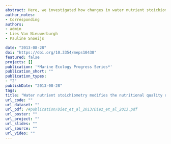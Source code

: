 ```yaml
---
abstract: Here, we investigated how changes in water nutrient stoichiometry may change the nutritional quality of phytoplankton for mesozooplankton. For 6 d, we added nutrients to nine 1300 l mesocosms with natural summer phytoplankton from the Baltic Sea to create communities that were N-limited (P-treatment), Si-limited (PN-treatment) and not limited by nutients (PNSi-treatment). With the addition of P, no major changes occurred in phytoplankton biomass or species composition with time. With the addition of P and N, with or without excess of Si, C:N ratios approached the Redfield ratio, biomass increased and diatoms and dinoflagellates became dominant. Analysis of the 18S rRNA gene showed that the availability and diversity of phytoplankton other than diatoms and dinoflagellates, like prasinophytes or heterotrophic flagellates and ciliates, were not affected by the nutrient treatments. We then tested how the modified phytoplankton communities affected somatic growth in a natural mesozooplankton community dominated by the copepod genus Acartia. After 6 d of grazing, the zooplankton more than doubled their C content per individual when grazing on the Si-limited phytoplankton (PN-treatment) while total community biomass was maintained. In the other 2 treatments, the C content per individual remained the same and total community biomass decreased by ca. 60%, which suggests that the zooplankton was not optimally fed. Thus, a phytoplankton community with stoichiometry close to the Redfield ratio provided the best nutritional quality for the zooplankton, but not when the diatoms were Si saturated. This study shows that nutrient stoichiometry in the seawater can affect zooplankton growth by modification of the phytoplankton community. It also shows that the food quality of phytoplankton does not depend only on the taxonomic composition, but also on the nutrient stoichiometry.
author_notes:
- Corresponding
authors:
- admin
- Lies Van Nieuwerburgh
- Pauline Snoeijs

date: "2013-08-28"
doi: "https://doi.org/10.3354/meps10438"
featured: false
projects: []
publication: '*Marine Ecology Progress Series*'
publication_short: ""
publication_types:
- "2"
publishDate: "2013-08-28"
tags:
title: "Water nutrient stoichiometry modifies the nutritional quality of phytoplankton and somatic growth of crustacean mesozooplankton"
url_code: ""
url_dataset: ""
url_pdf: /#publication/Diez_et_al_2013/Diez_et_al_2013.pdf
url_poster: ""
url_project: ""
url_slides: ""
url_source: ""
url_video: ""
---
```


